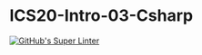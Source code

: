 # ICS20-Intro-03-Csharp

[![GitHub's Super Linter](https://github.com/AvaVenturino/ICS20-Intro-03-Csharp/workflows/GitHub's%20Super%20Linter/badge.svg)](https://github.com/AvaVenturino/ICS20-Intro-03-Csharp/actions)
